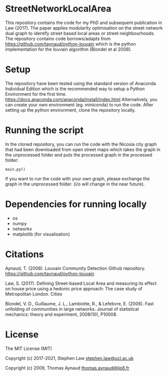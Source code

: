 # StreetNetworkLocalArea
This repository contains the code for my PhD and subsequent publication in Law (2017). The paper applies modularity optimisation on the street network dual graph to identify street based local areas or street neighbourhoods. The repository contains code borrows/adapts from https://github.com/taynaud/python-louvain which is the python implementation for the louvain algorithm (Blondel et al 2008). 

# Setup 
The repository have been tested using the standard version of Anaconda Individual Edition which is the recommended way to setup a Python Environment for the first time. https://docs.anaconda.com/anaconda/install/index.html
Alternatively, you can create your own environment (eg. miniconda) to run the code. After setting up the python environment, clone the repository locally.

# Running the script
In the cloned repository, you can run the code with the Nicosia city graph that had been downloaded from open street maps which takes the graph in the unprocessed folder and puts the processed graph in the processed folder: 
```
main.py()
```

If you want to run the code with your own graph, please exchange the graph in the unprocessed folder. (i/o will change in the near future).

# Dependencies for running locally
* os
* numpy
* networkx
* matplotlib (for visualisation)

# Citations
Aynaud, T. (2008). Louvain Community Detection Github repository. https://github.com/taynaud/python-louvain 

Law, S. (2017). Defining Street-based Local Area and measuring its effect on house price using a hedonic price approach: The case study of Metropolitan London. Cities

Blondel, V. D., Guillaume, J. L., Lambiotte, R., & Lefebvre, E. (2008). Fast unfolding of communities in large networks. Journal of statistical mechanics: theory and experiment, 2008(10), P10008.

# License

The MIT License (MIT)

Copyright (c) 2017-2021, Stephen Law <stephen.law@ucl.ac.uk>

Copyright (c) 2009, Thomas Aynaud <thomas.aynaud@lip6.fr>